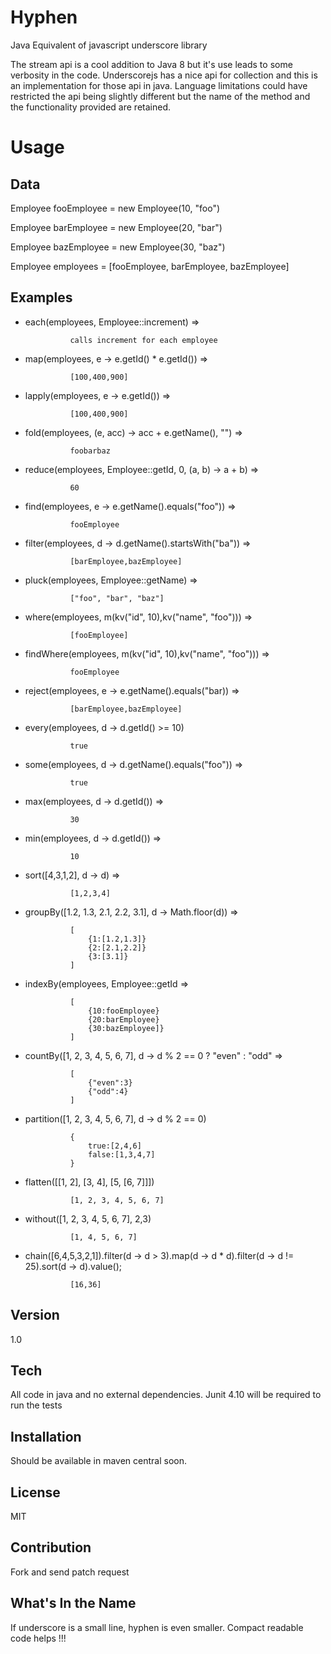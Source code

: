 Hyphen
=========

Java Equivalent of javascript underscore library

The stream api is a cool addition to Java 8 but it's use leads to some verbosity in the code. Underscorejs has a nice api for collection and this is an implementation for those api in java. Language limitations could have restricted the api being slightly different but the name of the method and the functionality provided are retained.

Usage
=========

Data
--

Employee fooEmployee = new Employee(10, "foo")

Employee barEmployee = new Employee(20, "bar")

Employee bazEmployee = new Employee(30, "baz")

Employee employees = [fooEmployee, barEmployee, bazEmployee]


Examples
-----

- each(employees, Employee::increment) => 

                calls increment for each employee

- map(employees, e -> e.getId() * e.getId()) => 

                [100,400,900]

- lapply(employees, e -> e.getId()) =>

                [100,400,900]

- fold(employees, (e, acc) -> acc + e.getName(), "") =>

                foobarbaz

- reduce(employees, Employee::getId, 0, (a, b) -> a + b) => 

                60

- find(employees, e -> e.getName().equals("foo")) => 

                fooEmployee

- filter(employees, d -> d.getName().startsWith("ba")) =>

                [barEmployee,bazEmployee]

- pluck(employees, Employee::getName) =>

                ["foo", "bar", "baz"]

- where(employees, m(kv("id", 10),kv("name", "foo"))) =>

                [fooEmployee]

- findWhere(employees, m(kv("id", 10),kv("name", "foo"))) =>

                fooEmployee

- reject(employees, e -> e.getName().equals("bar)) =>

                [barEmployee,bazEmployee]

- every(employees, d -> d.getId() >= 10)

                true

- some(employees, d -> d.getName().equals("foo")) => 

                true
                
- max(employees, d -> d.getId()) =>

                30

- min(employees, d -> d.getId()) =>

                10

- sort([4,3,1,2], d -> d) =>

                [1,2,3,4]

- groupBy([1.2, 1.3, 2.1, 2.2, 3.1], d -> Math.floor(d)) =>

                [
                    {1:[1.2,1.3]}
                    {2:[2.1,2.2]}
                    {3:[3.1]}
                ]

- indexBy(employees, Employee::getId =>

                [
                    {10:fooEmployee}
                    {20:barEmployee}
                    {30:bazEmployee]}
                ]

- countBy([1, 2, 3, 4, 5, 6, 7], d -> d % 2 == 0 ? "even" : "odd" =>

                [
                    {"even":3}
                    {"odd":4}
                ]

- partition([1, 2, 3, 4, 5, 6, 7], d -> d % 2 == 0)

                {
                    true:[2,4,6]
                    false:[1,3,4,7]
                }

- flatten([[1, 2], [3, 4], [5, [6, 7]]])

                [1, 2, 3, 4, 5, 6, 7]


- without([1, 2, 3, 4, 5, 6, 7], 2,3)

                [1, 4, 5, 6, 7]

- chain([6,4,5,3,2,1]).filter(d -> d > 3).map(d -> d * d).filter(d -> d != 25).sort(d -> d).value();

                [16,36]

Version
----

1.0

Tech
-----------

All code in java and no external dependencies. Junit 4.10 will be required to run the tests

Installation
--------------
Should be available in maven central soon.

License
----

MIT

Contribution
------------

Fork and send patch request

What's In the Name
------

If underscore is a small line, hyphen is even smaller. Compact readable code helps !!!

